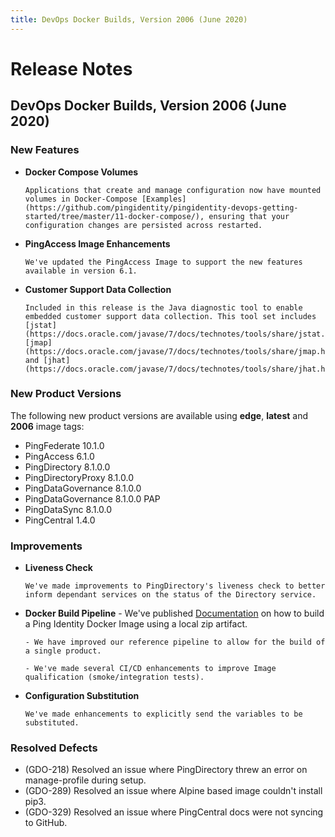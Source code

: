 ```yaml
---
title: DevOps Docker Builds, Version 2006 (June 2020)
---
```

# Release Notes

## DevOps Docker Builds, Version 2006 (June 2020)

### New Features

- **Docker Compose Volumes**

      Applications that create and manage configuration now have mounted volumes in Docker-Compose [Examples](https://github.com/pingidentity/pingidentity-devops-getting-started/tree/master/11-docker-compose/), ensuring that your configuration changes are persisted across restarted.

- **PingAccess Image Enhancements**

      We've updated the PingAccess Image to support the new features available in version 6.1.

- **Customer Support Data Collection**

      Included in this release is the Java diagnostic tool to enable embedded customer support data collection. This tool set includes [jstat](https://docs.oracle.com/javase/7/docs/technotes/tools/share/jstat.html), [jmap](https://docs.oracle.com/javase/7/docs/technotes/tools/share/jmap.html) and [jhat](https://docs.oracle.com/javase/7/docs/technotes/tools/share/jhat.html).

### New Product Versions

  The following new product versions are available using **edge**, **latest** and **2006** image tags:

- PingFederate 10.1.0
- PingAccess 6.1.0
- PingDirectory 8.1.0.0
- PingDirectoryProxy 8.1.0.0
- PingDataGovernance 8.1.0.0
- PingDataGovernance 8.1.0.0 PAP
- PingDataSync 8.1.0.0
- PingCentral 1.4.0

### Improvements

- **Liveness Check**

      We've made improvements to PingDirectory's liveness check to better inform dependant services on the status of the Directory service.

- **Docker Build Pipeline**
      - We've published [Documentation](../reference/buildLocal.md) on how to build a Ping Identity Docker Image using a local zip artifact.

      - We have improved our reference pipeline to allow for the build of a single product.

      - We've made several CI/CD enhancements to improve Image qualification (smoke/integration tests).

- **Configuration Substitution**

      We've made enhancements to explicitly send the variables to be substituted.

### Resolved Defects

- (GDO-218) Resolved an issue where PingDirectory threw an error on manage-profile during setup.
- (GDO-289) Resolved an issue where Alpine based image couldn't install pip3.
- (GDO-329) Resolved an issue where PingCentral docs were not syncing to GitHub.
